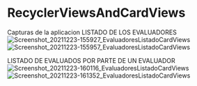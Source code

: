 # RecyclerViewsAndCardViews
Capturas de la aplicacion
LISTADO DE LOS EVALUADORES
![Screenshot_20211223-155927_EvaluadoresListadoCardViews](https://user-images.githubusercontent.com/84941789/147291349-0efcd36d-7a4f-4f92-9c2e-27b0ee0c27f2.jpg)
![Screenshot_20211223-155957_EvaluadoresListadoCardViews](https://user-images.githubusercontent.com/84941789/147291558-d8beeddd-0a03-4771-887d-e2db4854c9e2.jpg)

LISTADO DE EVALUADOS POR PARTE DE UN EVALUADOR
![Screenshot_20211223-160116_EvaluadoresListadoCardViews](https://user-images.githubusercontent.com/84941789/147291670-ddceb54e-71e1-4796-ad0f-8e4a71592e82.jpg)
![Screenshot_20211223-161352_EvaluadoresListadoCardViews](https://user-images.githubusercontent.com/84941789/147292025-0d0f06e7-fcaa-46ff-9915-9405784dd089.jpg)
